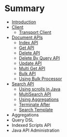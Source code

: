 # Summary

* [Introduction](README.md)
* [Client](client.md)
  * [Transport Client](client/transport-client.md)
* [Document APIs](document-apis.md)
  * [Index API](document-apis/index-api.md)
  * [Get API](document-apis/get-api.md)
  * [Delete API](document-apis/delete-api.md)
  * [Delete By Query API](document-apis/delete-by-query-api.md)
  * [Update API](document-apis/update-api.md)
  * [Multi Get API](document-apis/multi-get-api.md)
  * [Bulk API](document-apis/bulk-api.md)
  * [Using Bulk Processor](document-apis/using-bulk-processor.md)
* [Search API](search-api.md)
  * [Using scrolls in Java](search-api/using-scrolls-in-java.md)
  * [MultiSearch API](search-api/multisearch-api.md)
  * [Using Aggregations](search-api/using-aggregations.md)
  * [Terminate After](search-api/terminate-after.md)
  * [Search Template](search-api/search-template.md)
* Aggregations
* Query DSL
* Indexed Scripts API
* Java API Administration

